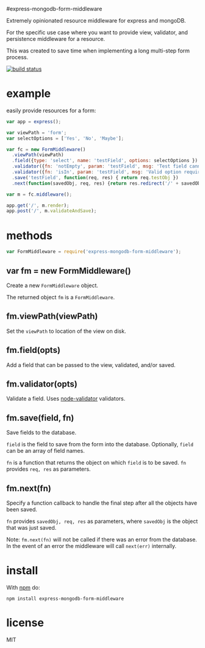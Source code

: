 #express-mongodb-form-middleware

Extremely opinionated resource middleware for express and mongoDB.

For the specific use case where you want to provide view, validator, and persistence middleware for a resource.

This was created to save time when implementing a long multi-step form process.

[![build status](https://secure.travis-ci.org/nickpoorman/express-mongodb-form-middleware.png)](https://travis-ci.org/nickpoorman/express-mongodb-form-middleware)

# example

easily provide resources for a form:

``` js
var app = express();

var viewPath = 'form';
var selectOptions = ['Yes', 'No', 'Maybe'];

var fc = new FormMiddleware()
  .viewPath(viewPath)
  .field({type: 'select', name: 'testField', options: selectOptions })
  .validator({fn: 'notEmpty', param: 'testField', msg: 'Test field cannot be empty'})
  .validator({fn: 'isIn', param: 'testField', msg: 'Valid option required', }, selectOptions)
  .save('testField', function(req, res) { return req.testObj })
  .next(function(savedObj, req, res) {return res.redirect('/' + savedObj.id); })

var m = fc.middleware();

app.get('/', m.render);
app.post('/', m.validateAndSave);

```

# methods

``` js
var FormMiddleware = require('express-mongodb-form-middleware');
```

## var fm = new FormMiddleware()

Create a new `FormMiddleware` object.

The returned object `fm` is a `FormMiddleware`. 

## fm.viewPath(viewPath)

Set the `viewPath` to location of the view on disk.

## fm.field(opts)

Add a field that can be passed to the view, validated, and/or saved.

## fm.validator(opts)

Validate a field. Uses [node-validator](https://github.com/chriso/node-validator) validators.

## fm.save(field, fn)

Save fields to the database.

`field` is the field to save from the form into the database. Optionally, `field` can be an array of field names.

`fn` is a function that returns the object on which `field` is to be saved. `fn` provides `req, res` as parameters.

## fm.next(fn)

Specify a function callback to handle the final step after all the objects have been saved.

`fn` provides `savedObj, req, res` as parameters, where `savedObj` is the object that was just saved. 

Note: `fm.next(fn)` will not be called if there was an error from the database. In the event of an error the middleware will call `next(err)` internally.

# install

With [npm](https://npmjs.org) do:

```
npm install express-mongodb-form-middleware
```

# license

MIT